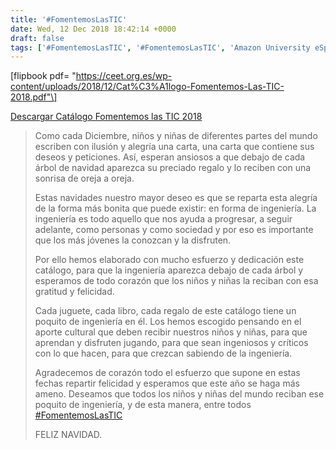 ```yaml
---
title: '#FomentemosLasTIC'
date: Wed, 12 Dec 2018 18:42:14 +0000
draft: false
tags: ['#FomentemosLasTIC', '#FomentemosLasTIC', 'Amazon University eSports', 'Campaña de Navidad', 'Catálogo de juguetes', 'Catálogos de juguetes tecnológicos', 'Juguetes', 'Madres', 'Niñas', 'Niños', 'Padres', 'Tecnología', 'Vocación tecnológica']
---
```


\[flipbook pdf= "https://ceet.org.es/wp-content/uploads/2018/12/Cat%C3%A1logo-Fomentemos-Las-TIC-2018.pdf"\]

[Descargar Catálogo Fomentemos las TIC 2018](https://ceet.org.es/download/catalogo-juguetes-ceet-navidad-2018/)

> Como cada Diciembre, niños y niñas de diferentes partes del mundo escriben con ilusión y alegría una carta, una carta que contiene sus deseos y peticiones. Así, esperan ansiosos a que debajo de cada árbol de navidad aparezca su preciado regalo y lo reciben con una sonrisa de oreja a oreja.
> 
> Estas navidades nuestro mayor deseo es que se reparta esta alegría de la forma más bonita que puede existir: en forma de ingeniería. La ingeniería es todo aquello que nos ayuda a progresar, a seguir adelante, como personas y como sociedad y por eso es importante que los más jóvenes la conozcan y la disfruten.
> 
> Por ello hemos elaborado con mucho esfuerzo y dedicación este catálogo, para que la ingeniería aparezca debajo de cada árbol y esperamos de todo corazón que los niños y niñas la reciban con esa gratitud y felicidad.
> 
> Cada juguete, cada libro, cada regalo de este catálogo tiene un poquito de ingeniería en él. Los hemos escogido pensando en el aporte cultural que deben recibir nuestros niños y niñas, para que aprendan y disfruten jugando, para que sean ingeniosos y críticos con lo que hacen, para que crezcan sabiendo de la ingeniería.
> 
> Agradecemos de corazón todo el esfuerzo que supone en estas fechas repartir felicidad y esperamos que este año se haga más ameno. Deseamos que todos los niños y niñas del mundo reciban ese poquito de ingeniería, y de esta manera, entre todos [#FomentemosLasTIC](tg://search_hashtag?hashtag=FomentemosLasTIC)
> 
> FELIZ NAVIDAD.